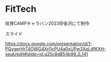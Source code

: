 # FitTech

技育CAMPキャラバン2023@金沢にて制作

スライド

https://docs.google.com/presentation/d/1-PQvgerHrT4OWG4XrI1cPU4a0xUPw3XqLdfKXH-seuk/edit#slide=id.g25c8d854b99_0_141
